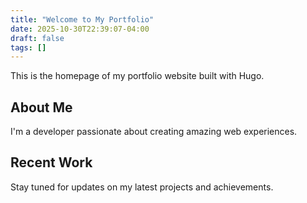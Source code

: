 ```yaml
---
title: "Welcome to My Portfolio"
date: 2025-10-30T22:39:07-04:00
draft: false
tags: []
---
```


This is the homepage of my portfolio website built with Hugo.

## About Me

I'm a developer passionate about creating amazing web experiences.

## Recent Work

Stay tuned for updates on my latest projects and achievements.
